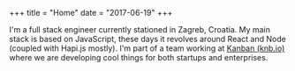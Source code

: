 +++
title = "Home"
date = "2017-06-19"
+++

I'm a full stack engineer currently stationed in Zagreb, Croatia. My main stack is based on JavaScript, these days it revolves around React and Node (coupled with Hapi.js mostly). I'm part of a team working at [Kanban (knb.io)](https://knb.io) where we are developing cool things for both startups and enterprises.
